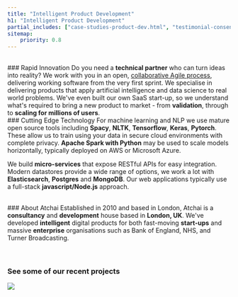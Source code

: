 ```yaml
---
title: "Intelligent Product Development"
h1: "Intelligent Product Development"
partial_includes: ["case-studies-product-dev.html", "testimonial-consensys.html"]
sitemap:
    priority: 0.8
---
```


<br>
### Rapid Innovation
Do you need a <strong>technical partner</strong> who can turn ideas into reality?  We work with you in an open, <a href="about-us/how-we-work/">collaborative Agile process</a>, delivering working software from the very first sprint. We specialise in delivering products that apply artificial intelligence and data science to real world problems.  We've even built our own SaaS start-up, so we understand what's required to bring a new product to market - from <strong>validation</strong>, through to <strong>scaling for millions of users</strong>.

<br>
### Cutting Edge Technology
For machine learning and NLP we use mature open source tools including <strong>Spacy</strong>, <strong>NLTK</strong>, <strong>Tensorflow</strong>, <strong>Keras</strong>, <strong>Pytorch</strong>.  These allow us to train using your data in secure cloud environments with complete privacy. <strong>Apache Spark with Python</strong> may be used to scale models horizontally, typically deployed on AWS or Microsoft Azure.

We build <strong>micro-services</strong> that expose RESTful APIs for easy integration.  Modern datastores provide a wide range of options, we work a lot with <strong>Elasticsearch</strong>, <strong>Postgres</strong> and <strong>MongoDB</strong>.  Our web applications typically use a full-stack <strong>javascript/Node.js</strong> approach.  


<div class="row row-mod skills-images">
    <div class="col-lg-12 col-md-12 col-sm-12 col-xs-12">
      <div class="skills-logos skills-logos-upper">
          <div class="tech tech-Logos_js"></div>
          <div class="tech tech-Logos_heroku"></div>
          <div class="tech tech-Logos_python"></div>
          <div class="tech tech-drupal"></div>
      </div>
      <div class="skills-logos skills-logos-lower">
          <div class="tech tech-Logos_amazon"></div>
          <div class="tech tech-Logos_solr"></div>
          <div class="tech tech-Logos_elastic"></div>
          <div class="tech tech-Logos_ApacheSpark"></div>
      </div>
    </div>
</div>

<br>
### About Atchai
Established in 2010 and based in London, Atchai is a <strong>consultancy</strong> and <strong>development</strong> house based in <strong>London, UK</strong>. We've developed <strong>intelligent</strong> digital products for both fast-moving <strong>start-ups</strong> and massive <strong>enterprise</strong> organisations such as Bank of England, NHS, and Turner Broadcasting.

<br>
<br>
<br>

### <h3 class="case-study-header">See some of our recent projects</h3>
<div class="icon-arrow-down">
  <img src="/images/arrow-down.svg">
</div>
